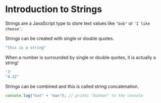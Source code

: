 # Introduction to Strings

Strings are a JavaScript type to store text values like `"bob"` or `'I like cheese'`.  

Strings can be created with single or double quotes.

```javascript
"this is a string"
```
When a number is surrounded by single or double quotes, it is actually a string!

```javascript
'3'
"4.32"
```

Strings can be combined and this is called string concatenation.

```javascript
console.log("bat" + "man"); // prints "batman" to the console
```
